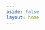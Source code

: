 ```yaml
---
aside: false
layout: home
---
```

<script setup>
  import Article from './../components/blog/Article.vue';
</script>

<Article :articles="{
  items: [{
    info: {
      title:'Table reservation CUI design',
      description: ['The high-level design of a conversational user interface (CUI) for table reservation. It includes detailed descriptions of each functionality, providing a shared understanding among stakeholders.'],
      image: './../images/blog/banner/tutorial_reservation_cui.png',
      author: 'Sunny May',
      date: '4/19/2023'
    },
    path:'./reservation-cui-design.html'
},{
    info: {
      title:'Reuse reservation module to build chatbot',
      description: ['Reuse a pre-defined module to build a table reservation chatbot and manage resources in Google Calendar and Google Admin, allowing for quick integration of reservation functionality into your chatbot.'],
      image: './../images/blog/banner/tutorial_reservation_chatbot.png',
      author: 'Sunny May',
      date: '4/27/2023'
    },
    path:'./reuse-reservation-module.html'
},{
    info: {
      title:'Build a reservation module',
      description: ['Utilize a pre-defined service to build CUI in a module. The step-by-step guide takes table reservation as an example and shows how to customize the service to fit your business needs.'],
      image: './../images/blog/banner/tutorial_reservation_module.png',
      author: 'Sunny May',
      date: '3/2/2023'
    },
    path:'./build-reservation-module.html'
},{
    info: {
      title:'From schema to snippets: a blueprint for chatbot',
      description: ['Create powerful custom chatbots with schema-driven development. Define interaction logic by starting from a schema, and then use contextual snippets to describe conversational behavior.'],
      image: './../images/blog/banner/from-schema-to-snippets.png',
      author: 'Bird Zeng',
      date: '2/25/2023'
    },
    path:'./from-schema-to-snippets.html'
},{
    info: {
      title:'Chatbot development with OpenCUI',
      description: ['Revolutionize chatbot development with open-source CUI framework. Streamline the process with a three-layer approach and necessary adaptations for CUI-based nature to deliver business results.'],
      image: './../images/blog/banner/chatbot_development_with_opencui.png',
      author: 'Sean Wu',
      date: '1/3/2023'
    },
    path:'./chatbot-development-with-opencui.html'
}]
}" />
